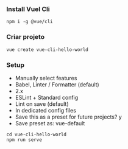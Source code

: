 ### Install Vuel Cli
`npm i -g @vue/cli`

### Criar projeto
`vue create vue-cli-hello-world `

### Setup

* Manually select features
* Babel, Linter / Formatter (default)
* 2.x
* ESLint + Standard config
* Lint on save (default)
* In dedicated config files 
* Save this as a preset for future projects? y
* Save preset as: vue-default

`cd vue-cli-hello-world`  
`npm run serve`